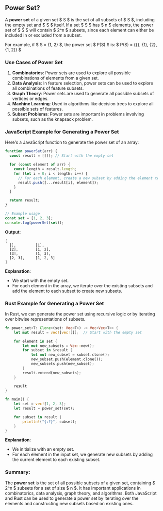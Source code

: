 ## Power Set?

A **power set** of a given set $ S $ is the set of all subsets of $ S $, including the empty set and $ S $ itself. If a set $ S $ has $ n $ elements, the power set of $ S $ will contain $ 2^n $ subsets, since each element can either be included in or excluded from a subset.

For example, if $ S = \{1, 2\} $, the power set $ P(S) $ is:
$
P(S) = \{\{\}, \{1\}, \{2\}, \{1, 2\}\}
$

### Use Cases of Power Set

1. **Combinatorics**: Power sets are used to explore all possible combinations of elements from a given set.
2. **Data Analysis**: In feature selection, power sets can be used to explore all combinations of feature subsets.
3. **Graph Theory**: Power sets are used to generate all possible subsets of vertices or edges.
4. **Machine Learning**: Used in algorithms like decision trees to explore all possible sets of features.
5. **Subset Problems**: Power sets are important in problems involving subsets, such as the knapsack problem.

### JavaScript Example for Generating a Power Set

Here's a JavaScript function to generate the power set of an array:

```javascript
function powerSet(arr) {
  const result = [[]]; // Start with the empty set

  for (const element of arr) {
    const length = result.length;
    for (let i = 0; i < length; i++) {
      // For each element, create a new subset by adding the element to existing subsets
      result.push([...result[i], element]);
    }
  }

  return result;
}

// Example usage
const set = [1, 2, 3];
console.log(powerSet(set));
```

**Output:**

```
[
  [],         [1],
  [2],        [1, 2],
  [3],        [1, 3],
  [2, 3],     [1, 2, 3]
]
```

**Explanation**:

- We start with the empty set.
- For each element in the array, we iterate over the existing subsets and add the element to each subset to create new subsets.

### Rust Example for Generating a Power Set

In Rust, we can generate the power set using recursive logic or by iterating over bitwise representations of subsets.

```rust
fn power_set<T: Clone>(set: Vec<T>) -> Vec<Vec<T>> {
    let mut result = vec![vec![]];  // Start with the empty set

    for element in set {
        let mut new_subsets = Vec::new();
        for subset in &result {
            let mut new_subset = subset.clone();
            new_subset.push(element.clone());
            new_subsets.push(new_subset);
        }
        result.extend(new_subsets);
    }

    result
}

fn main() {
    let set = vec![1, 2, 3];
    let result = power_set(set);

    for subset in result {
        println!("{:?}", subset);
    }
}
```

**Explanation**:

- We initialize with an empty set.
- For each element in the input set, we generate new subsets by adding the current element to each existing subset.

### Summary:

The **power set** is the set of all possible subsets of a given set, containing $ 2^n $ subsets for a set of size $ n $. It has important applications in combinatorics, data analysis, graph theory, and algorithms. Both JavaScript and Rust can be used to generate a power set by iterating over the elements and constructing new subsets based on existing ones.
